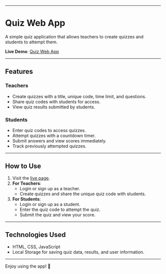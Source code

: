 

---

# Quiz Web App

A simple quiz application that allows teachers to create quizzes and students to attempt them.  

**Live Demo**: [Quiz Web App](https://shek2004.github.io/Quiz_WebApp/)

---

## Features

### Teachers
- Create quizzes with a title, unique code, time limit, and questions.
- Share quiz codes with students for access.
- View quiz results submitted by students.

### Students
- Enter quiz codes to access quizzes.
- Attempt quizzes with a countdown timer.
- Submit answers and view scores immediately.
- Track previously attempted quizzes.

---

## How to Use
1. Visit the [live page](https://shek2004.github.io/Quiz_WebApp/).
2. **For Teachers**:
   - Login or sign up as a teacher.
   - Create quizzes and share the unique quiz code with students.
3. **For Students**:
   - Login or sign up as a student.
   - Enter the quiz code to attempt the quiz.
   - Submit the quiz and view your score.

---

## Technologies Used
- HTML, CSS, JavaScript
- Local Storage for saving quiz data, results, and user information.

---

Enjoy using the app! 🎉
